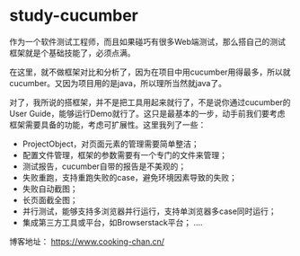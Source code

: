 # study-cucumber

作为一个软件测试工程师，而且如果碰巧有很多Web端测试，那么搭自己的测试框架就是个基础技能了，必须点满。

在这里，就不做框架对比和分析了，因为在项目中用cucumber用得最多，所以就cucumber。又因为项目用的是java，所以理所当然就java了。

对了，我所说的搭框架，并不是把工具用起来就行了，不是说你通过cucumber的User Guide，能够运行Demo就行了。这只是最基本的一步，动手前我们要考虑框架需要具备的功能，考虑可扩展性。这里我列了一些：

* ProjectObject，对页面元素的管理需要简单整洁；
* 配置文件管理，框架的参数需要有一个专门的文件来管理；
* 测试报告，cucumber自带的报告是不美观的；
* 失败重跑，支持重跑失败的case，避免环境因素导致的失败；
* 失败自动截图；
* 长页面截全图；
* 并行测试，能够支持多浏览器并行运行，支持单浏览器多case同时运行；
* 集成第三方工具或平台，如Browserstack平台；
….


博客地址：
https://www.cooking-chan.cn/